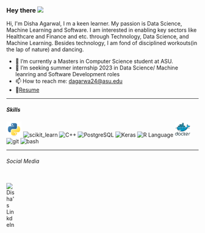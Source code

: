 ### Hey there <img src="https://media.giphy.com/media/hvRJCLFzcasrR4ia7z/giphy.gif" width="25px"> 

Hi, I'm Disha Agarwal, I m a keen learner. My passion is Data Science, Machine Learning and Software. I am interested in enabling key sectors like Healthcare and Finance and etc. through Technology, Data Science, and Machine Learning. 
Besides technology, I am fond of disciplined workouts(in the lap of nature) and dancing.
<!--

**disha4u/disha4u** is a ✨ _special_ ✨ repository because its `README.md` (this file) appears on your GitHub profile.

Here are some ideas to get you started:

- 🔭 I’m currently a Masters in Computer Science student at ASU..
- 🌱 I’m currently learning ...
- 👯 I’m looking to collaborate on ...
- 🤔 I’m looking for help with summer internship 2023
- 💬 Ask me about ...
- 📫 How to reach me: dagarwa24@asu.edu

-->
- 🔭 I’m currently a Masters in Computer Science student at ASU.
- 🤔 I’m seeking summer internship 2023 in Data Science/ Machine leanring and Software Development roles
- 📫 How to reach me: dagarwa24@asu.edu
- 📝[Resume](https://drive.google.com/file/d/1PHrC6XkfLIM6HKxXY-l_yDp2RJIfMOlh/view?usp=sharing)
<hr>

<h5>Skills </h5>
<p align="left">
  <!-- python -->
  <img src="https://raw.githubusercontent.com/devicons/devicon/master/icons/python/python-original.svg" alt="python" width="40" height="40"/> 
  <!-- Scikit Learn -->
  <img src="https://upload.wikimedia.org/wikipedia/commons/0/05/Scikit_learn_logo_small.svg" alt="scikit_learn" width="40" height="40"/> 
   <!-- C++ -->
  <img src="https://upload.wikimedia.org/wikipedia/commons/thumb/1/18/ISO_C%2B%2B_Logo.svg/800px-ISO_C%2B%2B_Logo.svg.png" alt="C++" width="40" height="40"/> 
  <!-- PostgreSQL -->
  <img src="https://upload.wikimedia.org/wikipedia/commons/thumb/2/29/Postgresql_elephant.svg/1200px-Postgresql_elephant.svg.png" alt="PostgreSQL" width="40" height="40"/>
  <!-- Keras -->
  <img src="https://upload.wikimedia.org/wikipedia/commons/thumb/a/ae/Keras_logo.svg/1200px-Keras_logo.svg.png" alt="Keras" width="40" height="40"/>
  <!-- R Language -->
  <img src="https://encrypted-tbn0.gstatic.com/images?q=tbn:ANd9GcReenaHW13DG0WIxuTpSsBc4h4WBYZE6YImSZkuP0JMiSlItWoR39lvgznbqoO58OnuCJg&usqp=CAU" alt="R Language" width="40" height="40"/>
   <!-- Docker -->
  <img src="https://raw.githubusercontent.com/devicons/devicon/master/icons/docker/docker-original-wordmark.svg" alt="docker" width="40" height="40"/>
  <!-- GIT -->
  <img src="https://www.vectorlogo.zone/logos/git-scm/git-scm-icon.svg" alt="git" width="40" height="40"/> 
  <!-- Bash -->
  <img src="https://www.vectorlogo.zone/logos/gnu_bash/gnu_bash-icon.svg" alt="bash" width="40" height="40"/>  
</p>
<hr>

<h6>Social Media</h6>
<br>
<a href="https://www.linkedin.com/in/disha-agarwal-4u/">
  <img align="left" alt="Disha's LinkdeIn" width="22px" src="https://cdn.jsdelivr.net/npm/simple-icons@v3/icons/linkedin.svg" />
</a>
